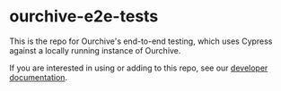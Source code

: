 # ourchive-e2e-tests

This is the repo for Ourchive's end-to-end testing, which uses Cypress against a locally running instance of Ourchive.

If you are interested in using or adding to this repo, see our [developer documentation](https://developer.getourchive.io/docs/testing/integration-testing/).